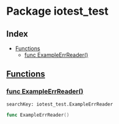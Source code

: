 # Package iotest_test

## Index

* [Functions](#func)
    * [func ExampleErrReader()](#ExampleErrReader)


## <a id="func" href="#func">Functions</a>

### <a id="ExampleErrReader" href="#ExampleErrReader">func ExampleErrReader()</a>

```
searchKey: iotest_test.ExampleErrReader
```

```Go
func ExampleErrReader()
```

